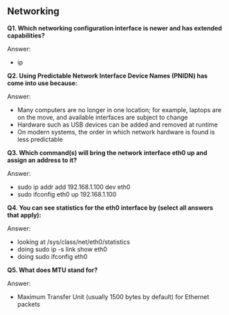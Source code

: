 ## Networking

**Q1. Which networking configuration interface is newer and has extended capabilities?**

Answer:
* ip


**Q2. Using Predictable Network Interface Device Names (PNIDN) has come into use because:**

Answer:
* Many computers are no longer in one location; for example, laptops are on the move, and available interfaces are subject to change
*	Hardware such as USB devices can be added and removed at runtime
*	On modern systems, the order in which network hardware is found is less predictable


**Q3. Which command(s) will bring the network interface eth0 up and assign an address to it?**

Answer:
* sudo ip addr add 192.168.1.100 dev eth0
*	sudo ifconfig eth0 up 192.168.1.100


**Q4. You can see statistics for the eth0 interface by (select all answers that apply):**

Answer:
* looking at /sys/class/net/eth0/statistics
*	doing sudo ip -s link show eth0
*	doing sudo ifconfig eth0



**Q5. What does MTU stand for?**

Answer:
* Maximum Transfer Unit (usually 1500 bytes by default) for Ethernet packets

